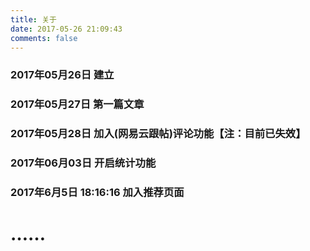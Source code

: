 ```yaml
---
title: 关于
date: 2017-05-26 21:09:43
comments: false
---
```

### 2017年05月26日 建立
### 2017年05月27日 第一篇文章
### 2017年05月28日 加入(网易云跟帖)评论功能【注：目前已失效】
### 2017年06月03日 开启统计功能
### 2017年6月5日 18:16:16 加入推荐页面
# ……